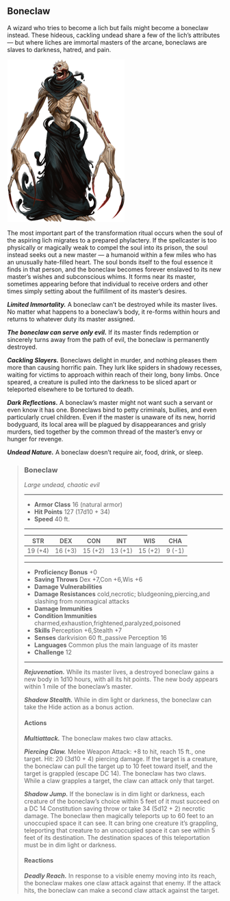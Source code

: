 ## Boneclaw
A wizard who tries to become a lich but fails might become a boneclaw instead. These hideous, cackling undead share a few of the lich’s attributes — but where liches are immortal masters of the arcane, boneclaws are slaves to darkness, hatred, and pain.

![Boneclaw](Boneclaw.png)

The most important part of the transformation ritual occurs when the soul of the aspiring lich migrates to a prepared phylactery. If the spellcaster is too physically or magically weak to compel the soul into its prison, the soul instead seeks out a new master — a humanoid within a few miles who has an unusually hate-filled heart. The soul bonds itself to the foul essence it finds in that person, and the boneclaw becomes forever enslaved to its new master’s wishes and subconscious whims. It forms near its master, sometimes appearing before that individual to receive orders and other times simply setting about the fulfillment of its master’s desires.

***Limited Immortality.*** A boneclaw can’t be destroyed while its master lives. No matter what happens to a boneclaw’s body, it re-forms within hours and returns to whatever duty its master assigned.

***The boneclaw can serve only evil.*** If its master finds redemption or sincerely turns away from the path of evil, the boneclaw is permanently destroyed.

***Cackling Slayers.*** Boneclaws delight in murder, and nothing pleases them more than causing horrific pain. They lurk like spiders in shadowy recesses, waiting for victims to approach within reach of their long, bony limbs. Once speared, a creature is pulled into the darkness to be sliced apart or teleported elsewhere to be tortured to death.

***Dark Reflections.*** A boneclaw’s master might not want such a servant or even know it has one. Boneclaws bind to petty criminals, bullies, and even particularly cruel children. Even if the master is unaware of its new, horrid bodyguard, its local area will be plagued by disappearances and grisly murders, tied together by the common thread of the master’s envy or hunger for revenge.

***Undead Nature.*** A boneclaw doesn’t require air, food, drink, or sleep.

>### Boneclaw
>*Large undead, chaotic evil*
>___
>- **Armor Class** 16 (natural armor)
>- **Hit Points** 127 (17d10 + 34)
>- **Speed** 40 ft.
>___
>|**STR**|**DEX**|**CON**|**INT**|**WIS**|**CHA**|
>|:---:|:---:|:---:|:---:|:---:|:---:|
>|19 (+4)|16 (+3)|15 (+2)|13 (+1)|15 (+2)|9 (-1)|
>
>___
>- **Proficiency Bonus** +0
>- **Saving Throws** Dex +7,Con +6,Wis +6
>- **Damage Vulnerabilities** 
>- **Damage Resistances** cold,necrotic; bludgeoning,piercing,and slashing from nonmagical attacks
>- **Damage Immunities** 
>- **Condition Immunities** charmed,exhaustion,frightened,paralyzed,poisoned
>- **Skills** Perception +6,Stealth +7
>- **Senses** darkvision 60 ft.,passive Perception 16
>- **Languages** Common plus the main language of its master
>- **Challenge** 12
>___
>***Rejuvenation.*** While its master lives, a destroyed boneclaw gains a new body in 1d10 hours, with all its hit points. The new body appears within 1 mile of the boneclaw’s master.
>
>***Shadow Stealth.*** While in dim light or darkness, the boneclaw can take the Hide action as a bonus action.
>
>#### Actions
>***Multiattack.*** The boneclaw makes two claw attacks.
>
>***Piercing Claw.*** Melee Weapon Attack: +8 to hit, reach 15 ft., one target. Hit: 20 (3d10 + 4) piercing damage. If the target is a creature, the boneclaw can pull the target up to 10 feet toward itself, and the target is grappled (escape DC 14). The boneclaw has two claws. While a claw grapples a target, the claw can attack only that target.
>
>***Shadow Jump.*** If the boneclaw is in dim light or darkness, each creature of the boneclaw’s choice within 5 feet of it must succeed on a DC 14 Constitution saving throw or take 34 (5d12 + 2) necrotic damage. The boneclaw then magically teleports up to 60 feet to an unoccupied space it can see. It can bring one creature it’s grappling, teleporting that creature to an unoccupied space it can see within 5 feet of its destination. The destination spaces of this teleportation must be in dim light or darkness.
>
>#### Reactions
>
>***Deadly Reach.*** In response to a visible enemy moving into its reach, the boneclaw makes one claw attack against that enemy. If the attack hits, the boneclaw can make a second claw attack against the target.
>

